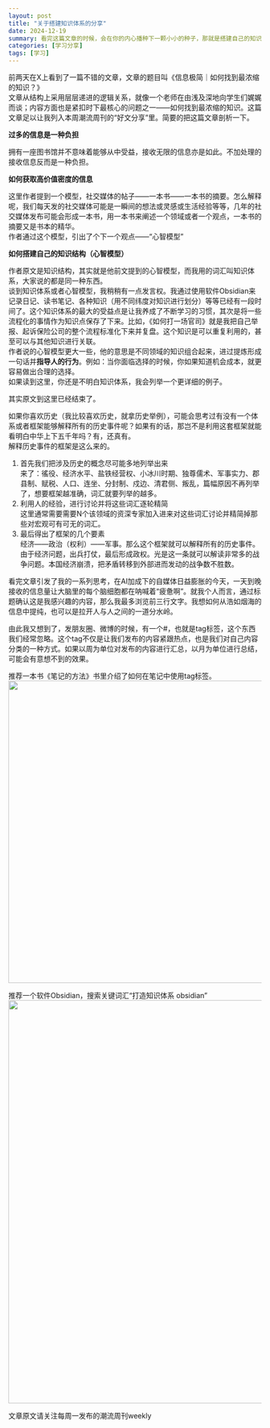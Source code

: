 ```yaml
---
layout: post
title: "关于搭建知识体系的分享"
date: 2024-12-19
summary: 看完这篇文章的时候，会在你的内心播种下一颗小小的种子，那就是搭建自己的知识体系。
categories: [学习分享]
tags: [学习]
---
```


前两天在X上看到了一篇不错的文章，文章的题目叫《信息极简｜如何找到最浓缩的知识？》  
文章从结构上采用层层递进的逻辑关系，就像一个老师在由浅及深地向学生们娓娓而谈；内容方面也是紧扣时下最核心的问题之一——如何找到最浓缩的知识。这篇文章足以让我列入本周潮流周刊的“好文分享”里。简要的把这篇文章剖析一下。  

**过多的信息是一种负担**  

拥有一座图书馆并不意味着能够从中受益，接收无限的信息亦是如此。不加处理的接收信息反而是一种负担。  

**如何获取高价值密度的信息**  

这里作者提到一个模型，社交媒体的帖子——一本书——一本书的摘要。怎么解释呢，我们每天发的社交媒体可能是一瞬间的想法或灵感或生活经验等等，几年的社交媒体发布可能会形成一本书，用一本书来阐述一个领域或者一个观点，一本书的摘要又是书本的精华。  
作者通过这个模型，引出了个下一个观点——“心智模型”  

**如何搭建自己的知识结构（心智模型）**  

作者原文是知识结构，其实就是他前文提到的心智模型，而我用的词汇叫知识体系，大家说的都是同一种东西。  
谈到知识体系或者心智模型，我稍稍有一点发言权。我通过使用软件Obsidian来记录日记、读书笔记、各种知识（用不同纬度对知识进行划分）等等已经有一段时间了。这个知识体系的最大的受益点是让我养成了不断学习的习惯，其次是将一些流程化的事情作为知识点保存了下来。比如，《如何打一场官司》就是我把自己举报、起诉保险公司的整个流程标准化下来并复盘。这个知识是可以重复利用的，甚至可以与其他知识进行关联。  
作者说的心智模型更大一些，他的意思是不同领域的知识组合起来，进过提炼形成一句话并**指导人的行为**。例如：当你面临选择的时候，你如果知道机会成本，就更容易做出合理的选择。   
如果读到这里，你还是不明白知识体系，我会列举一个更详细的例子。  

其实原文到这里已经结束了。

如果你喜欢历史（我比较喜欢历史，就拿历史举例），可能会思考过有没有一个体系或者框架能够解释所有的历史事件呢？如果有的话，那岂不是利用这套框架就能看明白中华上下五千年吗？有，还真有。  
解释历史事件的框架是这么来的。  
1. 首先我们把涉及历史的概念尽可能多地列举出来  
来了：徭役、经济水平、盐铁经营权、小冰川时期、独尊儒术、军事实力、郡县制、赋税、人口、连坐、分封制、戍边、清君侧、叛乱，篇幅原因不再列举了，想要框架越准确，词汇就要列举的越多。  
2. 利用人的经验，进行讨论并将这些词汇逐轮精简  
这里通常需要需要N个该领域的资深专家加入进来对这些词汇讨论并精简掉那些对宏观可有可无的词汇。
3. 最后得出了框架的几个要素  
经济——政治（权利）——军事。那么这个框架就可以解释所有的历史事件。由于经济问题，出兵打仗，最后形成政权。光是这一条就可以解读非常多的战争问题。本国经济崩溃，把矛盾转移到外部进而发动的战争数不胜数。  

看完文章引发了我的一系列思考，在AI加成下的自媒体日益膨胀的今天，一天到晚接收的信息量让大脑里的每个脑细胞都在呐喊着“疲惫啊”。就我个人而言，通过标题确认这是我感兴趣的内容，那么我最多浏览前三行文字。我想如何从浩如烟海的信息中提纯，也可以是拉开人与人之间的一道分水岭。  

由此我又想到了，发朋友圈、微博的时候，有一个#，也就是tag标签，这个东西我们经常忽略。这个tag不仅是让我们发布的内容紧跟热点，也是我们对自己内容分类的一种方式。如果以周为单位对发布的内容进行汇总，以月为单位进行总结，可能会有意想不到的效果。  

推荐一本书《笔记的方法》书里介绍了如何在笔记中使用tag标签。  
<img src="https://img.netok.xyz/1734596449517.jpg" width="600">

推荐一个软件Obsidian，搜索关键词汇“打造知识体系 obsidian”  
<img src="https://img.netok.xyz/1734656441233.png" width="800">

文章原文请关注每周一发布的潮流周刊weekly
